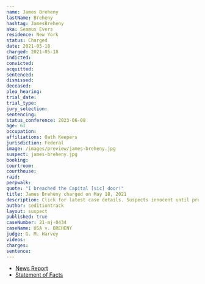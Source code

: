 ```yaml
---
name: James Breheny
lastName: Breheny
hashtag: JamesBreheny
aka: Seamus Evers
residence: New York
status: Charged
date: 2021-05-18
charged: 2021-05-18
indicted:
convicted:
acquitted:
sentenced:
dismissed:
deceased:
plea_hearing:
trial_date:
trial_type:
jury_selection:
sentencing:
status_conference: 2023-06-08
age: 61
occupation:
affiliations: Oath Keepers
jurisdiction: Federal
image: /images/preview/james-breheny.jpg
suspect: james-breheny.jpg
booking:
courtroom:
courthouse:
raid:
perpwalk:
quote: "I breached the Capital [sic] door!"
title: James Breheny charged on May 18, 2021
description: Click for latest case details. Suspects innocent until proven guilty.
author: seditiontrack
layout: suspect
published: true
caseNumber: 21-mj-0434
caseName: USA v. BREHENY
judge: G. M. Harvey
videos:
charges:
sentence:
---
```

- [News Report](https://www.cbsnews.com/news/oath-keeper-james-breheny-charged-capitol-riot/)
- [Statement of Facts](https://www.justice.gov/usao-dc/case-multi-defendant/file/1395881/download)
